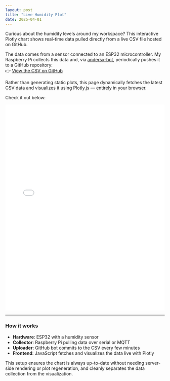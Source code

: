 ```yaml
---
layout: post
title: "Live Humidity Plot"
date: 2025-04-01
---
```


Curious about the humidity levels around my workspace? This interactive Plotly chart shows real-time data pulled directly from a live CSV file hosted on GitHub.

The data comes from a sensor connected to an ESP32 microcontroller. My Raspberry Pi collects this data and, via [andersx-bot](https://github.com/andersx-bot/), periodically pushes it to a GitHub repository:  
👉 [View the CSV on GitHub](https://github.com/andersx/data-upload)

Rather than generating static plots, this page dynamically fetches the latest CSV data and visualizes it using Plotly.js — entirely in your browser.

Check it out below:

<iframe src="/assets/humidity_plot.html" width="100%" height="650" style="border:none;"></iframe>

---

### How it works

- **Hardware**: ESP32 with a humidity sensor
- **Collector**: Raspberry Pi pulling data over serial or MQTT
- **Uploader**: GitHub bot commits to the CSV every few minutes
- **Frontend**: JavaScript fetches and visualizes the data live with Plotly

This setup ensures the chart is always up-to-date without needing server-side rendering or plot regeneration, and cleanly separates the data collection from the visualization.
